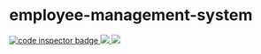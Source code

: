 # employee-management-system
<a href="https://frontend.code-inspector.com/public/user/github/Nukalayashoda">
   <img src="https://code-inspector.com/public/badge/user/github/Nukalayashoda?style=light" alt="code inspector badge" />
   <img src="https://www.code-inspector.com/project/27897/score/svg" />
    <img src="https://www.code-inspector.com/project/27897/status/svg" />
</a>
